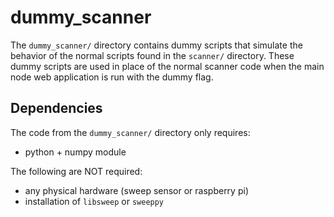 # dummy_scanner
The `dummy_scanner/` directory contains dummy scripts that simulate the behavior of the normal scripts found in the `scanner/` directory. These dummy scripts are used in place of the normal scanner code when the main node web application is run with the dummy flag.

## Dependencies
The code from the `dummy_scanner/` directory only requires:
- python + numpy module

The following are NOT required:
- any physical hardware (sweep sensor or raspberry pi)
- installation of `libsweep` or `sweeppy`
